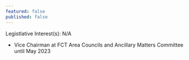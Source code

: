 ```yaml
---
featured: false
published: false
---
```

Legistlative Interest(s): N/A

* Vice Chairman at FCT Area Councils and Ancillary Matters Committee until May 2023